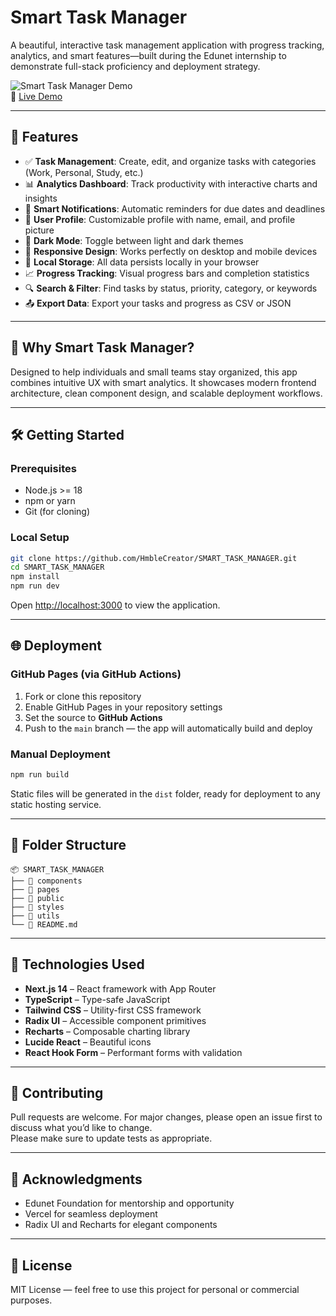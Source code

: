 # Smart Task Manager

A beautiful, interactive task management application with progress tracking, analytics, and smart features—built during the Edunet internship to demonstrate full-stack proficiency and deployment strategy.

![Smart Task Manager Demo](demo.gif)  
🔗 [Live Demo](https://your-deployment-url.com)

---

## 🚀 Features

- ✅ **Task Management**: Create, edit, and organize tasks with categories (Work, Personal, Study, etc.)
- 📊 **Analytics Dashboard**: Track productivity with interactive charts and insights
- 🔔 **Smart Notifications**: Automatic reminders for due dates and deadlines
- 👤 **User Profile**: Customizable profile with name, email, and profile picture
- 🌙 **Dark Mode**: Toggle between light and dark themes
- 📱 **Responsive Design**: Works perfectly on desktop and mobile devices
- 💾 **Local Storage**: All data persists locally in your browser
- 📈 **Progress Tracking**: Visual progress bars and completion statistics
- 🔍 **Search & Filter**: Find tasks by status, priority, category, or keywords
- 📤 **Export Data**: Export your tasks and progress as CSV or JSON

---

## 🧠 Why Smart Task Manager?

Designed to help individuals and small teams stay organized, this app combines intuitive UX with smart analytics. It showcases modern frontend architecture, clean component design, and scalable deployment workflows.

---

## 🛠️ Getting Started

### Prerequisites

- Node.js >= 18
- npm or yarn
- Git (for cloning)

### Local Setup

```bash
git clone https://github.com/HmbleCreator/SMART_TASK_MANAGER.git
cd SMART_TASK_MANAGER
npm install
npm run dev
```

Open [http://localhost:3000](http://localhost:3000) to view the application.

---

## 🌐 Deployment

### GitHub Pages (via GitHub Actions)

1. Fork or clone this repository  
2. Enable GitHub Pages in your repository settings  
3. Set the source to **GitHub Actions**  
4. Push to the `main` branch — the app will automatically build and deploy

### Manual Deployment

```bash
npm run build
```

Static files will be generated in the `dist` folder, ready for deployment to any static hosting service.

---

## 📁 Folder Structure

```
📦 SMART_TASK_MANAGER  
├── 📁 components  
├── 📁 pages  
├── 📁 public  
├── 📁 styles  
├── 📁 utils  
└── 📄 README.md  
```

---

## 🧪 Technologies Used

- **Next.js 14** – React framework with App Router
- **TypeScript** – Type-safe JavaScript
- **Tailwind CSS** – Utility-first CSS framework
- **Radix UI** – Accessible component primitives
- **Recharts** – Composable charting library
- **Lucide React** – Beautiful icons
- **React Hook Form** – Performant forms with validation

---

## 🤝 Contributing

Pull requests are welcome. For major changes, please open an issue first to discuss what you’d like to change.  
Please make sure to update tests as appropriate.

---

## 🙌 Acknowledgments

- Edunet Foundation for mentorship and opportunity  
- Vercel for seamless deployment  
- Radix UI and Recharts for elegant components

---

## 📄 License

MIT License — feel free to use this project for personal or commercial purposes.
```
